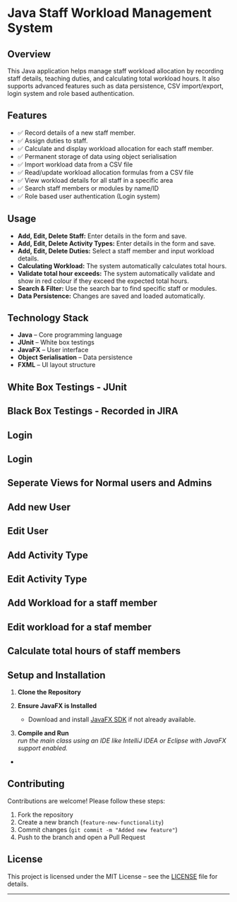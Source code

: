# Java Staff Workload Management System

## Overview  
This Java application helps manage staff workload allocation by recording staff details, teaching duties, and calculating total workload hours. It also supports advanced features such as data persistence, CSV import/export, login system and role based authentication.  

## Features  

- ✅ Record details of a new staff member.
- ✅ Assign duties to staff.  
- ✅ Calculate and display workload allocation for each staff member.  
- ✅ Permanent storage of data using object serialisation  
- ✅ Import workload data from a CSV file  
- ✅ Read/update workload allocation formulas from a CSV file  
- ✅ View workload details for all staff in a specific area  
- ✅ Search staff members or modules by name/ID  
- ✅ Role based user authentication (Login system) 

## Usage  
- **Add, Edit, Delete Staff:** Enter details in the form and save.
- **Add, Edit, Delete Activity Types:** Enter details in the form and save.    
- **Add, Edit, Delete Duties:** Select a staff member and input workload details.  
- **Calculating Workload:** The system automatically calculates total hours.
- **Validate total hour exceeds:** The system automatically validate and show in red colour if they exceed the expected total hours.
- **Search & Filter:** Use the search bar to find specific staff or modules.  
- **Data Persistence:** Changes are saved and loaded automatically.  

## Technology Stack  
- **Java** – Core programming language
- **JUnit** – White box testings
- **JavaFX** – User interface    
- **Object Serialisation** – Data persistence    
- **FXML** – UI layout structure  

## White Box Testings - JUnit

## Black Box Testings - Recorded in JIRA

## Login

## Login

## Seperate Views for Normal users and Admins

## Add new User

## Edit User

## Add Activity Type

## Edit Activity Type

## Add Workload for a staff member

## Edit workload for a staf member

## Calculate total hours of staff members



## Setup and Installation  

1. **Clone the Repository**  

2. **Ensure JavaFX is Installed**  
   - Download and install [JavaFX SDK](https://gluonhq.com/products/javafx/) if not already available.  

3. **Compile and Run**  
    *run the main class using an IDE like IntelliJ IDEA or Eclipse with JavaFX support enabled.*


-
## Contributing  
Contributions are welcome! Please follow these steps:  
1. Fork the repository  
2. Create a new branch (`feature-new-functionality`)  
3. Commit changes (`git commit -m "Added new feature"`)  
4. Push to the branch and open a Pull Request  

## License  
This project is licensed under the MIT License – see the [LICENSE](LICENSE) file for details.  

---

